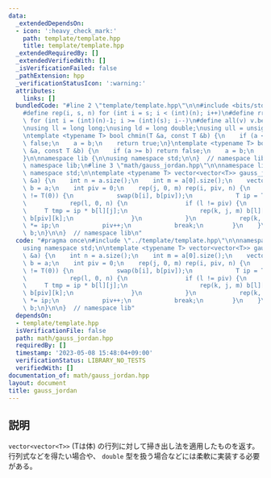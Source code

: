 ```yaml
---
data:
  _extendedDependsOn:
  - icon: ':heavy_check_mark:'
    path: template/template.hpp
    title: template/template.hpp
  _extendedRequiredBy: []
  _extendedVerifiedWith: []
  _isVerificationFailed: false
  _pathExtension: hpp
  _verificationStatusIcon: ':warning:'
  attributes:
    links: []
  bundledCode: "#line 2 \"template/template.hpp\"\n\n#include <bits/stdc++.h>\n\n\
    #define rep(i, s, n) for (int i = s; i < (int)(n); i++)\n#define rrep(i, s, n)\
    \ for (int i = (int)(n)-1; i >= (int)(s); i--)\n#define all(v) v.begin(), v.end()\n\
    \nusing ll = long long;\nusing ld = long double;\nusing ull = unsigned long long;\n\
    \ntemplate <typename T> bool chmin(T &a, const T &b) {\n    if (a <= b) return\
    \ false;\n    a = b;\n    return true;\n}\ntemplate <typename T> bool chmax(T\
    \ &a, const T &b) {\n    if (a >= b) return false;\n    a = b;\n    return true;\n\
    }\n\nnamespace lib {\n\nusing namespace std;\n\n}  // namespace lib\n\n// using\
    \ namespace lib;\n#line 3 \"math/gauss_jordan.hpp\"\n\nnamespace lib {\nusing\
    \ namespace std;\n\ntemplate <typename T> vector<vector<T>> gauss_jordan(vector<vector<T>>\
    \ &a) {\n    int n = a.size();\n    int m = a[0].size();\n    vector<vector<T>>\
    \ b = a;\n    int piv = 0;\n    rep(j, 0, m) rep(i, piv, n) {\n        if (b[i][j]\
    \ != T(0)) {\n            swap(b[i], b[piv]);\n            T ip = T(1) / b[piv][j];\n\
    \            rep(l, 0, n) {\n                if (l != piv) {\n               \
    \     T tmp = ip * b[l][j];\n                    rep(k, j, m) b[l][k] -= tmp *\
    \ b[piv][k];\n                }\n            }\n            rep(k, j, m) b[piv][k]\
    \ *= ip;\n            piv++;\n            break;\n        }\n    }\n    return\
    \ b;\n}\n\n}  // namespace lib\n"
  code: "#pragma once\n#include \"../template/template.hpp\"\n\nnamespace lib {\n\
    using namespace std;\n\ntemplate <typename T> vector<vector<T>> gauss_jordan(vector<vector<T>>\
    \ &a) {\n    int n = a.size();\n    int m = a[0].size();\n    vector<vector<T>>\
    \ b = a;\n    int piv = 0;\n    rep(j, 0, m) rep(i, piv, n) {\n        if (b[i][j]\
    \ != T(0)) {\n            swap(b[i], b[piv]);\n            T ip = T(1) / b[piv][j];\n\
    \            rep(l, 0, n) {\n                if (l != piv) {\n               \
    \     T tmp = ip * b[l][j];\n                    rep(k, j, m) b[l][k] -= tmp *\
    \ b[piv][k];\n                }\n            }\n            rep(k, j, m) b[piv][k]\
    \ *= ip;\n            piv++;\n            break;\n        }\n    }\n    return\
    \ b;\n}\n\n}  // namespace lib"
  dependsOn:
  - template/template.hpp
  isVerificationFile: false
  path: math/gauss_jordan.hpp
  requiredBy: []
  timestamp: '2023-05-08 15:48:04+09:00'
  verificationStatus: LIBRARY_NO_TESTS
  verifiedWith: []
documentation_of: math/gauss_jordan.hpp
layout: document
title: gauss_jordan
---
```


## 説明

`vector<vector<T>>` (Tは体) の行列に対して掃き出し法を適用したものを返す。
行列式などを得たい場合や、 `double` 型を扱う場合などには柔軟に実装する必要がある。